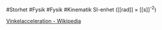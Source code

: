 #Storhet #Fysik #Fysik #Kinematik
SI-enhet ([[rad]] × [[s]]<sup>-2</sup>)

[Vinkelacceleration - Wikipedia](https://sv.wikipedia.org/wiki/Vinkelacceleration)